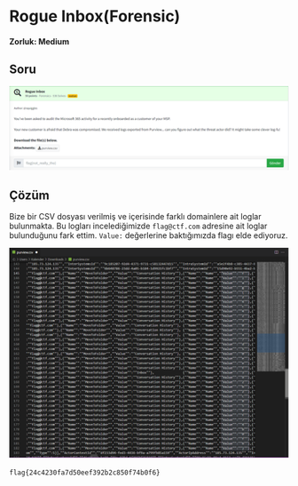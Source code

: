 # Rogue Inbox(Forensic)
#### Zorluk: Medium

## Soru
![Soru](https://github.com/K4lender/HuntressCTF23_WriteUps/blob/main/Forensics/Rogue_Inbox/Rogue_Inbox.png)

## Çözüm
Bize bir CSV dosyası verilmiş ve içerisinde farklı domainlere ait loglar bulunmakta. Bu logları incelediğimizde ```flag@ctf.com``` adresine ait loglar bulunduğunu fark ettim. ```Value:``` değerlerine baktığımızda flagı elde ediyoruz.

![Soru](https://github.com/K4lender/HuntressCTF23_WriteUps/blob/main/Forensics/Rogue_Inbox/Rogue.PNG)

```flag{24c4230fa7d50eef392b2c850f74b0f6}```
